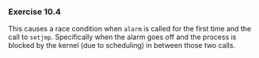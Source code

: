 ### Exercise 10.4

This causes a race condition when `alarm` is called for the first time and the call to `setjmp`. Specifically when the alarm goes off and the process is blocked by the kernel (due to scheduling) in between those two calls.
